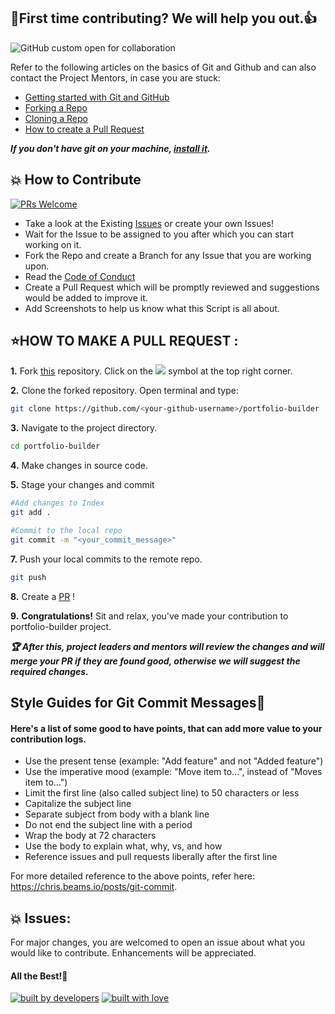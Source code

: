 ## 🤝First time contributing? We will help you out.👍

![GitHub custom open for collaboration](https://img.shields.io/badge/Open%20For-Collaboration-brightgreen?style=for-the-badge)

Refer to the following articles on the basics of Git and Github and can also contact the Project Mentors, in case you are stuck:

-   [Getting started with Git and GitHub](https://docs.github.com/en/free-pro-team@latest/github/getting-started-with-github)
-   [Forking a Repo](https://help.github.com/en/github/getting-started-with-github/fork-a-repo)
-   [Cloning a Repo](https://help.github.com/en/desktop/contributing-to-projects/creating-a-pull-request)
-   [How to create a Pull Request](https://opensource.com/article/19/7/create-pull-request-github)

**_If you don't have git on your machine, [install it](https://help.github.com/articles/set-up-git/)._**

## 💥 How to Contribute

[![PRs Welcome](https://img.shields.io/badge/PRs-welcome-brightgreen.svg?style=flat-square)](http://makeapullrequest.com)

-   Take a look at the Existing [Issues](https://github.com/Bauddhik-Geeks/portfolio-builder/issues) or create your own Issues!
-   Wait for the Issue to be assigned to you after which you can start working on it.
-   Fork the Repo and create a Branch for any Issue that you are working upon.
-   Read the [Code of Conduct](https://github.com/Bauddhik-Geeks/portfolio-builder/blob/master/CODE_OF_CONDUCT.md)
-   Create a Pull Request which will be promptly reviewed and suggestions would be added to improve it.
-   Add Screenshots to help us know what this Script is all about.

## ⭐HOW TO MAKE A PULL REQUEST :

**1.** Fork [this](https://github.com/Bauddhik-Geeks/portfolio-builder) repository.
Click on the <a href="https://github.com/Bauddhik-Geeks/portfolio-builder"><img src="https://img.icons8.com/ios/24/000000/code-fork.png"></a> symbol at the top right corner.

**2.** Clone the forked repository. Open terminal and type:

```bash
git clone https://github.com/<your-github-username>/portfolio-builder
```

**3.** Navigate to the project directory.

```bash
cd portfolio-builder
```

**4.** Make changes in source code.

**5.** Stage your changes and commit

```bash
#Add changes to Index
git add .

#Commit to the local repo
git commit -m "<your_commit_message>"
```

**7.** Push your local commits to the remote repo.

```bash
git push
```

**8.** Create a [PR](https://help.github.com/en/github/collaborating-with-issues-and-pull-requests/creating-a-pull-request) !

**9.** **Congratulations!** Sit and relax, you've made your contribution to portfolio-builder project.

**_:trophy: After this, project leaders and mentors will review the changes and will merge your PR if they are found good, otherwise we will suggest the required changes._**

## Style Guides for Git Commit Messages:memo:

#### Here's a list of some good to have points, that can add more value to your contribution logs.

-   Use the present tense (example: "Add feature" and not "Added feature")
-   Use the imperative mood (example: "Move item to...", instead of "Moves item to...")
-   Limit the first line (also called subject line) to 50 characters or less
-   Capitalize the subject line
-   Separate subject from body with a blank line
-   Do not end the subject line with a period
-   Wrap the body at 72 characters
-   Use the body to explain what, why, vs, and how
-   Reference issues and pull requests liberally after the first line

For more detailed reference to the above points, refer here: https://chris.beams.io/posts/git-commit.

## 💥 Issues:

For major changes, you are welcomed to open an issue about what you would like to contribute. Enhancements will be appreciated.

#### All the Best!🥇

<p align = "center">

<a href="https://github.com/rockingrohit9639"> <img src="http://ForTheBadge.com/images/badges/built-by-developers.svg" alt="built by developers"></a>
[![built with love](https://forthebadge.com/images/badges/built-with-love.svg)](https://github.com/rockingrohit9639/TextAnalyzer.git)

</p>
